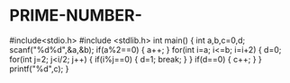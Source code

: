 # PRIME-NUMBER-
#include&lt;stdio.h> #include &lt;stdlib.h>  int main() {     int a,b,c=0,d;     scanf("%d%d",&amp;a,&amp;b);     if(a%2==0)     {         a++;     }     for(int i=a; i&lt;=b; i=i+2)     {         d=0;         for(int j=2; j&lt;i/2; j++)         {             if(i%j==0)             {                 d=1;                 break;             }         }         if(d==0)         {             c++;         }     }     printf("%d",c);  }
